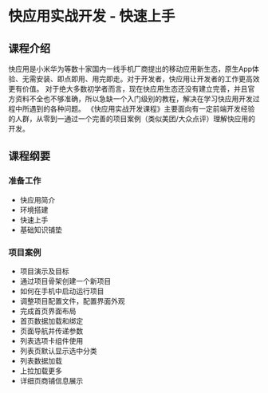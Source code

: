 # 快应用实战开发 - 快速上手

## 课程介绍

快应用是小米华为等数十家国内一线手机厂商提出的移动应用新生态，原生App体验、无需安装、即点即用、用完即走。对于开发者，快应用让开发者的工作更高效更有价值。
对于绝大多数初学者而言，现在快应用生态还没有建立完善，并且官方资料不全也不够准确，所以急缺一个入门级别的教程，解决在学习快应用开发过程中所遇到的各种问题。
《快应用实战开发课程》主要面向有一定前端开发经验的人群，从零到一通过一个完善的项目案例（类似美团/大众点评）理解快应用的开发。

## 课程纲要

### 准备工作

- 快应用简介
- 环境搭建
- 快速上手
- 基础知识铺垫

### 项目案例

- 项目演示及目标
- 通过项目骨架创建一个新项目
- 如何在手机中启动运行项目
- 调整项目配置文件，配置界面外观
- 完成首页界面布局
- 首页数据加载和绑定
- 页面导航并传递参数
- 列表选项卡组件使用
- 列表页默认显示选中分类
- 列表数据加载
- 上拉加载更多
- 详细页商铺信息展示
